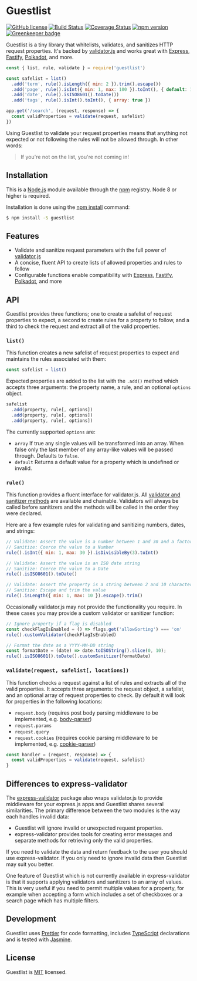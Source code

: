 # Guestlist

[![GitHub license](https://img.shields.io/badge/license-MIT-blue.svg)](https://github.com/i-like-robots/guestlist/blob/main/LICENSE) [![Build Status](https://travis-ci.org/i-like-robots/guestlist.svg?branch=main)](https://travis-ci.org/i-like-robots/guestlist) [![Coverage Status](https://coveralls.io/repos/github/i-like-robots/guestlist/badge.svg?branch=main)](https://coveralls.io/github/i-like-robots/guestlist) [![npm version](https://img.shields.io/npm/v/guestlist.svg?style=flat)](https://www.npmjs.com/package/guestlist) [![Greenkeeper badge](https://badges.greenkeeper.io/i-like-robots/guestlist.svg)](https://greenkeeper.io/)

Guestlist is a tiny library that whitelists, validates, and sanitizes HTTP request properties. It's backed by [validator.js] and works great with [Express], [Fastify], [Polkadot], and more.

[validator.js]: https://www.npmjs.com/package/validator
[Express]: https://expressjs.com/
[Fastify]: https://www.fastify.io/
[Polkadot]: https://github.com/lukeed/polkadot

```js
const { list, rule, validate } = require('guestlist')

const safelist = list()
  .add('term', rule().isLength({ min: 2 }).trim().escape())
  .add('page', rule().isInt({ min: 1, max: 100 }).toInt(), { default: 1 })
  .add('date', rule().isISO8601().toDate())
  .add('tags', rule().isInt().toInt(), { array: true })

app.get('/search', (request, response) => {
  const validProperties = validate(request, safelist)
})
```

Using Guestlist to validate your request properties means that anything not expected or not following the rules will not be allowed through. In other words:

> If you're not on the list, you're not coming in!


## Installation

This is a [Node.js] module available through the [npm] registry. Node 8 or higher is required.

Installation is done using the [npm install] command:

```sh
$ npm install -S guestlist
```

[Node.js]: https://nodejs.org/
[npm]: http://npmjs.com/
[npm install]: https://docs.npmjs.com/getting-started/installing-npm-packages-locally


## Features

- Validate and sanitize request parameters with the full power of [validator.js]
- A concise, fluent API to create lists of allowed properties and rules to follow
- Configurable functions enable compatibility with [Express], [Fastify], [Polkadot], and more


## API

Guestlist provides three functions; one to create a safelist of request properties to expect, a second to create rules for a property to follow, and a third to check the request and extract all of the valid properties.

### `list()`

This function creates a new safelist of request properties to expect and maintains the rules associated with them:

```js
const safelist = list()
```

Expected properties are added to the list with the `.add()` method which accepts three arguments: the property name, a rule, and an optional `options` object.

```js
safelist
  .add(property, rule[, options])
  .add(property, rule[, options])
  .add(property, rule[, options])
```

The currently supported `options` are:

- `array` If true any single values will be transformed into an array. When false only the last member of any array-like values will be passed through. Defaults to `false`.
- `default` Returns a default value for a property which is undefined or invalid.

### `rule()`

This function provides a fluent interface for validator.js. All [validator and sanitizer methods][methods] are available and chainable. Validators will always be called before sanitizers and the methods will be called in the order they were declared.

Here are a few example rules for validating and sanitizing numbers, dates, and strings:

```js
// Validate: Assert the value is a number between 1 and 30 and a factor of 3
// Sanitize: Coerce the value to a Number
rule().isInt({ min: 1, max: 30 }).isDivisibleBy(3).toInt()

// Validate: Assert the value is an ISO date string
// Sanitize: Coerce the value to a Date
rule().isISO8601().toDate()

// Validate: Assert the property is a string between 2 and 10 characters
// Sanitize: Escape and trim the value
rule().isLength({ min: 1, max: 10 }).escape().trim()
```

Occasionally validator.js may not provide the functionality you require. In these cases you may provide a custom validator or sanitizer function:

```js
// Ignore property if a flag is disabled
const checkFlagIsEnabled = () => flags.get('allowSorting') === 'on'
rule().customValidator(checkFlagIsEnabled)

// Format the date as a YYYY-MM-DD string
const formatDate = (date) => date.toISOString().slice(0, 10);
rule().isISO8601().toDate().customSanitizer(formatDate)
```

[methods]: https://www.npmjs.com/package/validator#validators


### `validate(request, safelist[, locations])`

This function checks a request against a list of rules and extracts all of the valid properties. It accepts three arguments: the request object, a safelist, and an optional array of request properties to check. By default it will look for properties in the following locations:

- `request.body` (requires post body parsing middleware to be implemented, e.g. [body-parser])
- `request.params`
- `request.query`
- `request.cookies` (requires cookie parsing middleware to be implemented, e.g. [cookie-parser])

```js
const handler = (request, response) => {
  const validProperties = validate(request, safelist)
}
```

[body-parser]: https://www.npmjs.com/package/body-parser
[cookie-parser]: https://www.npmjs.com/package/cookie-parser


## Differences to express-validator

The [express-validator] package also wraps validator.js to provide middleware for your express.js apps and Guestlist shares several similarities. The primary difference between the two modules is the way each handles invalid data:

- Guestlist will ignore invalid or unexpected request properties.
- express-validator provides tools for creating error messages and separate methods for retrieving only the valid properties.

If you need to validate the data and return feedback to the user you should use express-validator. If you only need to ignore invalid data then Guestlist may suit you better.

One feature of Guestlist which is not currently available in express-validator is that it supports applying validators and sanitizers to an array of values. This is very useful if you need to permit multiple values for a property, for example when accepting a form which includes a set of checkboxes or a search page which has multiple filters.

[express-validator]: https://express-validator.github.io/docs/


## Development

Guestlist uses [Prettier] for code formatting, includes [TypeScript] declarations and is tested with [Jasmine].

[TypeScript]: https://www.typescriptlang.org/
[Prettier]: https://prettier.io/
[Jasmine]: http://jasmine.github.io/


## License

Guestlist is [MIT] licensed.

[MIT]: https://opensource.org/licenses/MIT
